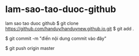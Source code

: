 # lam-sao-tao-duoc-github
lam sao tao duoc github
$ git clone https://github.com/handuy/handuynew.github.io.git
$ git add .

$ git commit -m "điền nội dung commit vào đây"

$ git push origin master
